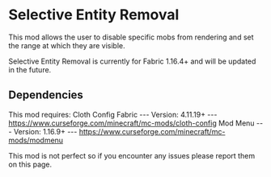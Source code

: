 # Selective Entity Removal

This mod allows the user to disable specific mobs from rendering and set the range at which they are visible.

Selective Entity Removal is currently for Fabric 1.16.4+ and will be updated in the future.

## Dependencies

This mod requires:
    Cloth Config Fabric --- Version: 4.11.19+ --- https://www.curseforge.com/minecraft/mc-mods/cloth-config
    Mod Menu --- Version: 1.16.9+ --- https://www.curseforge.com/minecraft/mc-mods/modmenu

This mod is not perfect so if you encounter any issues please report them on this page.